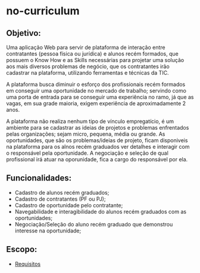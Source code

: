 # no-curriculum

## Objetivo:

Uma aplicação Web para servir de plataforma de interação entre contratantes (pessoa física ou jurídica) e alunos recém formados, que possuem o Know How e as Skills necessárias para projetar uma solução aos mais diversos problemas de negócio, que os contratantes irão cadastrar na plataforma, utilizando ferramentas e técnicas da TIC.

A plataforma busca diminuir o esforço dos profissionais recém formados em conseguir uma oportunidade no mercado de trabalho; servindo como uma porta de entrada para se conseguir uma experiência no ramo, já que as vagas, em sua grade maioria, exigem experiência de aproximadamente 2 anos.

A plataforma não realiza nenhum tipo de vínculo empregatício, é um ambiente para se cadastrar as ideias de projetos e problemas enfrentados pelas organizações; sejam micro, pequena, média ou grande. As oportunidades, que são os problemas/ideias de projeto, ficam disponiveis na plataforma para os alnos recém graduados ver detalhes e interagir com o responsável pela oportunidade. A negociação e seleção de qual profissional irá atuar na oporunidade, fica a cargo do responsável por ela.

## Funcionalidades:
* Cadastro de alunos recém graduados;
* Cadastro de contratantes (PF ou PJ);
* Cadastro de oportunidade pelo contratante;
* Navegabilidade e interagibilidade do alunos recém graduados com as oportunidades;
* Negociação/Seleção do aluno recém graduado que demonstrou interesse na oportunidade;

## Escopo:




* [Requisitos](requisitos.md)
